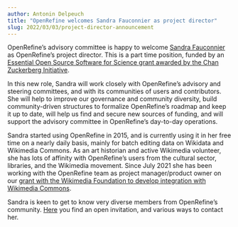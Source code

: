 ```yaml
---
author: Antonin Delpeuch
title: "OpenRefine welcomes Sandra Fauconnier as project director"
slug: 2022/03/03/project-director-announcement
---
```


OpenRefine’s advisory committee is happy to welcome [Sandra Fauconnier](https://meta.wikimedia.org/wiki/User:SFauconnier) as OpenRefine’s project director. This is a part time position, funded by an [Essential Open Source Software for Science grant awarded by the Chan Zuckerberg Initiative](https://chanzuckerberg.com/eoss/proposals/openrefine-for-everyone/).

In this new role, Sandra will work closely with OpenRefine’s advisory and steering committees, and with its communities of users and contributors. She will help to improve our governance and community diversity, build community-driven structures to formalize OpenRefine’s roadmap and keep it up to date, will help us find and secure new sources of funding, and will support the advisory committee in OpenRefine’s day-to-day operations.

Sandra started using OpenRefine in 2015, and is currently using it in her free time on a nearly daily basis, mainly for batch editing data on Wikidata and Wikimedia Commons. As an art historian and active Wikimedia volunteer, she has lots of affinity with OpenRefine’s users from the cultural sector, libraries, and the Wikimedia movement. Since July 2021 she has been working with the OpenRefine team as project manager/product owner on our [grant with the Wikimedia Foundation to develop integration with Wikimedia Commons](https://meta.wikimedia.org/wiki/Grants:Project/CS%26S/Structured_Data_on_Wikimedia_Commons_functionalities_in_OpenRefine).

Sandra is keen to get to know very diverse members from OpenRefine’s community. [Here](https://hackmd.io/JgmAzY_9RwCilSQIxkNChA?view) you find an open invitation, and various ways to contact her.
